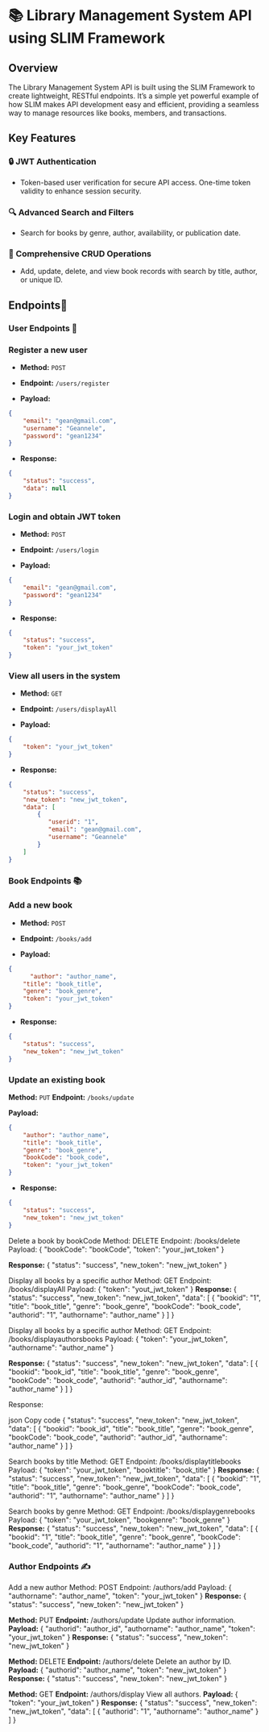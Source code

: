 # 📚 Library Management System API using SLIM Framework

## Overview 
The Library Management System API is built using the SLIM Framework to create lightweight, RESTful endpoints. It’s a simple yet powerful example of how SLIM makes API development easy and efficient, providing a seamless way to manage resources like books, members, and transactions.

## Key Features 
### 🔒 JWT Authentication 
- Token-based user verification for secure API access. One-time token validity to enhance session security.
### 🔍 Advanced Search and Filters 
- Search for books by genre, author, availability, or publication date.
### 📖 Comprehensive CRUD Operations
- Add, update, delete, and view book records with search by title, author, or unique ID.

## Endpoints🚀

### User Endpoints 👤

### Register a new user
- **Method:** `POST ` 
- **Endpoint:** `/users/register`  

- **Payload:**
```json
{
    "email": "gean@gmail.com",
    "username": "Geannele",
    "password": "gean1234"
}
```
- **Response:**
```json
{
    "status": "success",
    "data": null
}
```
### Login and obtain JWT token

- **Method:** `POST`
- **Endpoint:** `/users/login`

- **Payload:**
```json
{
    "email": "gean@gmail.com",
    "password": "gean1234"
}
```
- **Response:**
```json
{
    "status": "success",
    "token": "your_jwt_token"
}
```
### View all users in the system
- **Method:** `GET`
- **Endpoint:** `/users/displayAll`

- **Payload:**
```json
{
    "token": "your_jwt_token"
}
```
- **Response:**
```json
{
    "status": "success",
    "new_token": "new_jwt_token",
    "data": [
        {
           "userid": "1",
           "email": "gean@gmail.com",
           "username": "Geannele"
        }
    ]
}
```
### Book Endpoints 📚

### Add a new book
- **Method:** `POST`
- **Endpoint:** `/books/add`

- **Payload:**
```json
{
      "author": "author_name",
    "title": "book_title",
    "genre": "book_genre",
    "token": "your_jwt_token"
}
```
- **Response:**
```json
{
    "status": "success",
    "new_token": "new_jwt_token"
}
```
### Update an existing book
**Method:** `PUT`
**Endpoint:** `/books/update`

**Payload:**
```json
{
    "author": "author_name",
    "title": "book_title",
    "genre": "book_genre",
    "bookCode": "book_code",
    "token": "your_jwt_token"
}
```
- **Response:**
``` json
{
    "status": "success",
    "new_token": "new_jwt_token"
}
```
Delete a book by bookCode
Method: DELETE
Endpoint: /books/delete
Payload:
{
    "bookCode": "bookCode",
    "token": "your_jwt_token"
}

**Response:** 
{
    "status": "success",
    "new_token": "new_jwt_token"
}

Display all books by a specific author
Method: GET
Endpoint: /books/displayAll
Payload:
{
    "token": "yout_jwt_token"
}
**Response:**
{
    "status": "success",
    "new_token": "new_jwt_token",
    "data": [
        {
           "bookid": "1",
           "title": "book_title",
           "genre": "book_genre",
           "bookCode": "book_code",
           "authorid": "1",
           "authorname": "author_name"
        }
    ]
}

Display all books by a specific author
Method: GET
Endpoint: /books/displayauthorsbooks
Payload:
{
    "token": "your_jwt_token",
    "authorname": "author_name"
}

**Response:**
{
    "status": "success",
    "new_token": "new_jwt_token",
    "data": [
      {
        "bookid": "book_id",
        "title": "book_title",
        "genre": "book_genre",
        "bookCode": "book_code",
        "authorid": "author_id",
        "authorname": "author_name"
      }
   ]
}


Response:

json
Copy code
{
    "status": "success",
    "new_token": "new_jwt_token",
    "data": [
      {
        "bookid": "book_id",
        "title": "book_title",
        "genre": "book_genre",
        "bookCode": "book_code",
        "authorid": "author_id",
        "authorname": "author_name"
      }
   ]
}

Search books by title
Method: GET
Endpoint: /books/displaytitlebooks
Payload:
{
    "token": "your_jwt_token",
    "booktitle": "book_title"
}
**Response:**
{
    "status": "success",
    "new_token": "new_jwt_token",
    "data": [
        {
            "bookid": "1",
            "title": "book_title",
            "genre": "book_genre",
            "bookCode": "book_code",
            "authorid": "1",
            "authorname": "author_name"
        }
    ]
}

Search books by genre
Method: GET
Endpoint: /books/displaygenrebooks
Payload:
{
    "token": "your_jwt_token",
    "bookgenre": "book_genre"
}
**Response:**
{
    "status": "success",
    "new_token": "new_jwt_token",
    "data": [
        {
            "bookid": "1",
            "title": "book_title",
            "genre": "book_genre",
            "bookCode": "book_code",
            "authorid": "1",
            "authorname": "author_name"
        }
    ]
}

### Author Endpoints ✍️
Add a new author
Method: POST
Endpoint: /authors/add
Payload:
{
    "authorname": "author_name",
    "token": "your_jwt_token"
}
**Response:**
{
    "status": "success",
    "new_token": "new_jwt_token"
}

**Method:** PUT
**Endpoint:** /authors/update
Update author information.
**Payload:**
{
    "authorid": "author_id",
    "authorname": "author_name",
    "token": "your_jwt_token"
}
**Response:**
{
    "status": "success",
    "new_token": "new_jwt_token"
}

**Method:** DELETE
**Endpoint:** /authors/delete
Delete an author by ID.
**Payload:**
{
    "authorid": "author_name",
    "token": "new_jwt_token"
}
**Response:**
{
    "status": "success",
    "new_token": "new_jwt_token"
}

**Method:** GET
**Endpoint:** /authors/display
View all authors.
**Payload:**
{
    "token": "your_jwt_token"
}
**Response:**
{
    "status": "success",
    "new_token": "new_jwt_token",
    "data": [
        {
            "authorid": "1",
            "authorname": "author_name"
        }
    ]
}





 
